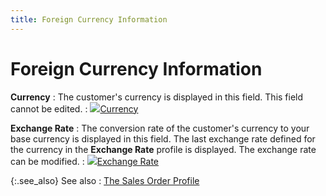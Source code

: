 ```yaml
---
title: Foreign Currency Information
---
```


# Foreign Currency Information


**Currency**
: The customer's currency is displayed in this field. This field cannot be edited.
: ![]({{site.sp_baseurl}}/img/lens.gif)[Currency]({{site.sp_baseurl}}/sales-docs/docs-profile/contents/tab-details/details/frgn-cur/currency_sales_process_contents_foreign_curreny_information.html)


**Exchange Rate**
: The conversion rate of the customer's currency to your base currency is displayed in this field. The last exchange rate defined for the currency in the **Exchange Rate** profile is displayed. The exchange rate can be modified.
: ![]({{site.sp_baseurl}}/img/lens.gif)[Exchange Rate]({{site.sp_baseurl}}/sales-docs/docs-profile/contents/tab-details/details/frgn-cur/exchange_rate_foreign_currency_information_sales_document.html)


{:.see_also}
See also
: [The Sales Order Profile]({{site.sp_baseurl}}/sales-docs/sales-orders/create-a-sales-order/create-a-new-sales-order/the_sales_order_profile.html)
